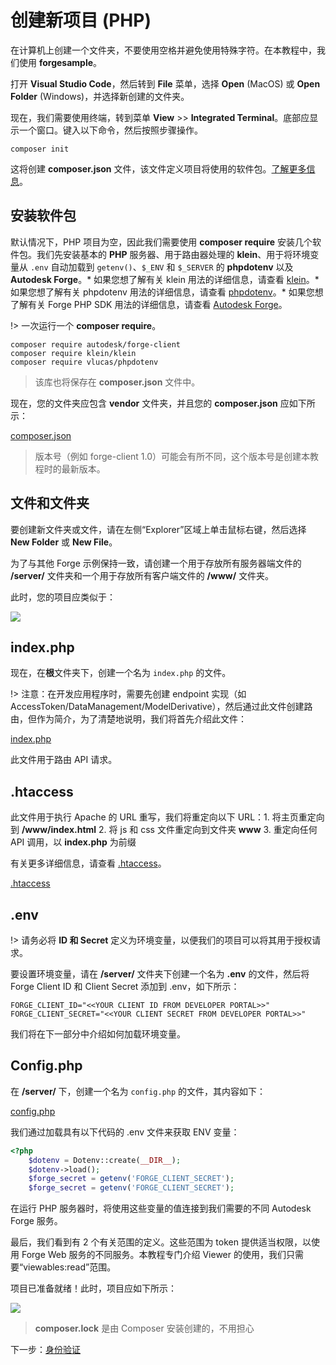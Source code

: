 # 创建新项目 (PHP)

在计算机上创建一个文件夹，不要使用空格并避免使用特殊字符。在本教程中，我们使用 **forgesample**。

打开 **Visual Studio Code**，然后转到 **File** 菜单，选择 **Open** (MacOS) 或 **Open Folder** (Windows)，并选择新创建的文件夹。

现在，我们需要使用终端，转到菜单 **View** >> **Integrated Terminal**。底部应显示一个窗口。键入以下命令，然后按照步骤操作。

```
composer init
```

这将创建 **composer.json** 文件，该文件定义项目将使用的软件包。[了解更多信息](https://getcomposer.org/doc/04-schema.md)。

## 安装软件包

默认情况下，PHP 项目为空，因此我们需要使用 **composer require** 安装几个软件包。我们先安装基本的 **PHP** 服务器、用于路由器处理的 **klein**、用于将环境变量从 `.env` 自动加载到 `getenv()`、`$_ENV` 和 `$_SERVER` 的 **phpdotenv** 以及 **Autodesk Forge**。* 如果您想了解有关 klein 用法的详细信息，请查看 [klein](https://packagist.org/packages/klein/klein)。* 如果您想了解有关 phpdotenv 用法的详细信息，请查看 [phpdotenv](https://packagist.org/packages/vlucas/phpdotenv)。* 如果您想了解有关 Forge PHP SDK 用法的详细信息，请查看 [Autodesk Forge](https://packagist.org/packages/autodesk/forge-client)。


!> 一次运行一个 **composer require**。

```
composer require autodesk/forge-client
composer require klein/klein
composer require vlucas/phpdotenv
```

> 该库也将保存在 **composer.json** 文件中。

现在，您的文件夹应包含 **vendor** 文件夹，并且您的 **composer.json** 应如下所示：

[composer.json](_snippets/viewmodels/php/composer.json ':include :type=code json')

> 版本号（例如 forge-client 1.0）可能会有所不同，这个版本号是创建本教程时的最新版本。

## 文件和文件夹

要创建新文件夹或文件，请在左侧“Explorer”区域上单击鼠标右键，然后选择 **New Folder** 或 **New File**。

为了与其他 Forge 示例保持一致，请创建一个用于存放所有服务器端文件的 **/server/** 文件夹和一个用于存放所有客户端文件的 **/www/** 文件夹。

此时，您的项目应类似于：

![](_media/php/vs_code_explorer.png)


## index.php

现在，在**根**文件夹下，创建一个名为 `index.php` 的文件。

!> 注意：在开发应用程序时，需要先创建 endpoint 实现（如 AccessToken/DataManagement/ModelDerivative），然后通过此文件创建路由，但作为简介，为了清楚地说明，我们将首先介绍此文件：

[index.php](_snippets/viewmodels/php/index.php ':include :type=code php')

此文件用于路由 API 请求。


## .htaccess
此文件用于执行 Apache 的 URL 重写，我们将重定向以下 URL：1. 将主页重定向到 **/www/index.html** 2. 将 js 和 css 文件重定向到文件夹 **www** 3. 重定向任何 API 调用，以 **index.php** 为前缀

有关更多详细信息，请查看 [.htaccess](https://httpd.apache.org/docs/2.4/howto/htaccess.html)。

[.htaccess](_snippets/viewmodels/php/_htaccess ':include :type=xml')

## .env

!> 请务必将 **ID 和 Secret** 定义为环境变量，以便我们的项目可以将其用于授权请求。

要设置环境变量，请在 **/server/** 文件夹下创建一个名为 **.env** 的文件，然后将 Forge Client ID 和 Client Secret 添加到 .env，如下所示：

    FORGE_CLIENT_ID="<<YOUR CLIENT ID FROM DEVELOPER PORTAL>>"
    FORGE_CLIENT_SECRET="<<YOUR CLIENT SECRET FROM DEVELOPER PORTAL>>"

我们将在下一部分中介绍如何加载环境变量。

## Config.php

在 **/server/** 下，创建一个名为 `config.php` 的文件，其内容如下：

[config.php](_snippets/viewmodels/php/config.php ':include :type=code php')

我们通过加载具有以下代码的 .env 文件来获取 ENV 变量：

```php
<?php
    $dotenv = Dotenv::create(__DIR__);
    $dotenv->load();
    $forge_secret = getenv('FORGE_CLIENT_SECRET');
    $forge_secret = getenv('FORGE_CLIENT_SECRET');
```

在运行 PHP 服务器时，将使用这些变量的值连接到我们需要的不同 Autodesk Forge 服务。

最后，我们看到有 2 个有关范围的定义。这些范围为 token 提供适当权限，以使用 Forge Web 服务的不同服务。本教程专门介绍 Viewer 的使用，我们只需要“viewables:read”范围。



项目已准备就绪！此时，项目应如下所示：

![](_media/php/vs_code_project.png)

> **composer.lock** 是由 Composer 安装创建的，不用担心

下一步：[身份验证](/zh-CN/oauth/2legged/)